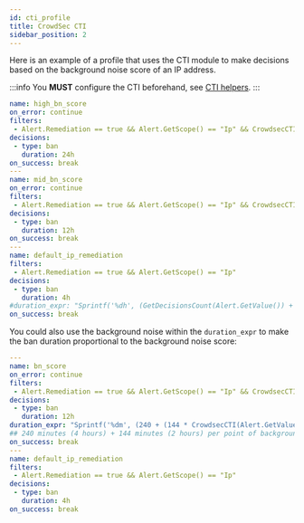```yaml
---
id: cti_profile
title: CrowdSec CTI
sidebar_position: 2
---
```


Here is an example of a profile that uses the CTI module to make decisions based on the background noise score of an IP address.

:::info
You **MUST** configure the CTI beforehand, see [CTI helpers](/expr/cti_helpers.md).
:::

```yaml
name: high_bn_score
on_error: continue
filters:
 - Alert.Remediation == true && Alert.GetScope() == "Ip" && CrowdsecCTI(Alert.GetValue()).GetBackgroundNoiseScore() > 6 && !CrowdsecCTI(Alert.GetValue()).IsFalsePositive()
decisions:
 - type: ban
   duration: 24h
on_success: break
---
name: mid_bn_score
on_error: continue
filters:
 - Alert.Remediation == true && Alert.GetScope() == "Ip" && CrowdsecCTI(Alert.GetValue()).GetBackgroundNoiseScore() >= 3 && !CrowdsecCTI(Alert.GetValue()).IsFalsePositive()
decisions:
 - type: ban
   duration: 12h
on_success: break
---
name: default_ip_remediation
filters:
 - Alert.Remediation == true && Alert.GetScope() == "Ip"
decisions:
 - type: ban
   duration: 4h
#duration_expr: "Sprintf('%dh', (GetDecisionsCount(Alert.GetValue()) + 1) * 4)"
on_success: break
```

You could also use the background noise within the `duration_expr` to make the ban duration proportional to the background noise score:

```yaml
---
name: bn_score
on_error: continue
filters:
 - Alert.Remediation == true && Alert.GetScope() == "Ip" && CrowdsecCTI(Alert.GetValue()).GetBackgroundNoiseScore() > 0 && !CrowdsecCTI(Alert.GetValue()).IsFalsePositive()
decisions:
 - type: ban
   duration: 12h
duration_expr: "Sprintf('%dm', (240 + (144 * CrowdsecCTI(Alert.GetValue()).GetBackgroundNoiseScore()))"
## 240 minutes (4 hours) + 144 minutes (2 hours) per point of background noise score
on_success: break
---
name: default_ip_remediation
filters:
 - Alert.Remediation == true && Alert.GetScope() == "Ip"
decisions:
 - type: ban
   duration: 4h
on_success: break
```